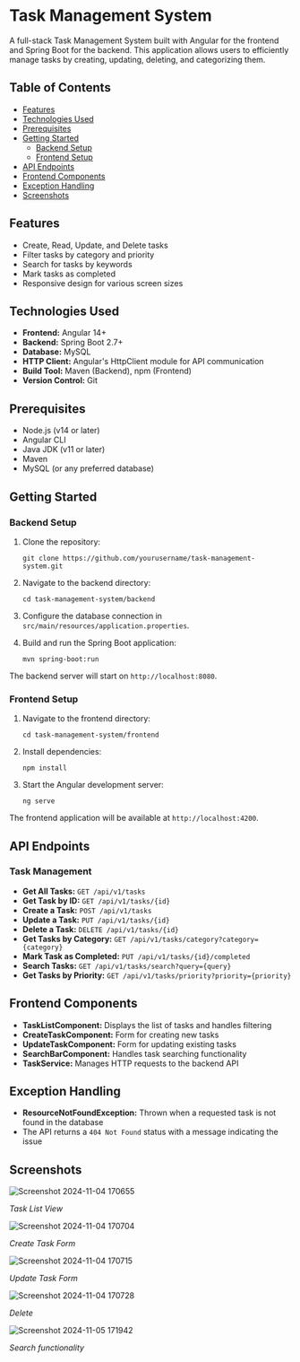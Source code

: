 # Task Management System

A full-stack Task Management System built with Angular for the frontend and Spring Boot for the backend. This application allows users to efficiently manage tasks by creating, updating, deleting, and categorizing them.

## Table of Contents

- [Features](#features)
- [Technologies Used](#technologies-used)
- [Prerequisites](#prerequisites)
- [Getting Started](#getting-started)
  - [Backend Setup](#backend-setup)
  - [Frontend Setup](#frontend-setup)
- [API Endpoints](#api-endpoints)
- [Frontend Components](#frontend-components)
- [Exception Handling](#exception-handling)
- [Screenshots](#screenshots)

## Features

- Create, Read, Update, and Delete tasks
- Filter tasks by category and priority
- Search for tasks by keywords
- Mark tasks as completed
- Responsive design for various screen sizes

## Technologies Used

- **Frontend:** Angular 14+
- **Backend:** Spring Boot 2.7+
- **Database:** MySQL
- **HTTP Client:** Angular's HttpClient module for API communication
- **Build Tool:** Maven (Backend), npm (Frontend)
- **Version Control:** Git

## Prerequisites

- Node.js (v14 or later)
- Angular CLI
- Java JDK (v11 or later)
- Maven
- MySQL (or any preferred database)

## Getting Started

### Backend Setup

1. Clone the repository:
   ```
   git clone https://github.com/yourusername/task-management-system.git
   ```

2. Navigate to the backend directory:
   ```
   cd task-management-system/backend
   ```

3. Configure the database connection in `src/main/resources/application.properties`.

4. Build and run the Spring Boot application:
   ```
   mvn spring-boot:run
   ```

The backend server will start on `http://localhost:8080`.

### Frontend Setup

1. Navigate to the frontend directory:
   ```
   cd task-management-system/frontend
   ```

2. Install dependencies:
   ```
   npm install
   ```

3. Start the Angular development server:
   ```
   ng serve
   ```

The frontend application will be available at `http://localhost:4200`.

## API Endpoints

### Task Management

- **Get All Tasks:** `GET /api/v1/tasks`
- **Get Task by ID:** `GET /api/v1/tasks/{id}`
- **Create a Task:** `POST /api/v1/tasks`
- **Update a Task:** `PUT /api/v1/tasks/{id}`
- **Delete a Task:** `DELETE /api/v1/tasks/{id}`
- **Get Tasks by Category:** `GET /api/v1/tasks/category?category={category}`
- **Mark Task as Completed:** `PUT /api/v1/tasks/{id}/completed`
- **Search Tasks:** `GET /api/v1/tasks/search?query={query}`
- **Get Tasks by Priority:** `GET /api/v1/tasks/priority?priority={priority}`

## Frontend Components

- **TaskListComponent:** Displays the list of tasks and handles filtering
- **CreateTaskComponent:** Form for creating new tasks
- **UpdateTaskComponent:** Form for updating existing tasks
- **SearchBarComponent:** Handles task searching functionality
- **TaskService:** Manages HTTP requests to the backend API

## Exception Handling

- **ResourceNotFoundException:** Thrown when a requested task is not found in the database
- The API returns a `404 Not Found` status with a message indicating the issue

## Screenshots

![Screenshot 2024-11-04 170655](https://github.com/user-attachments/assets/7f2d56cd-b120-486d-b50c-835937dedc62)

*Task List View*

![Screenshot 2024-11-04 170704](https://github.com/user-attachments/assets/627838f4-14b8-43ea-9fcb-97d95835ee9a)

*Create Task Form*

![Screenshot 2024-11-04 170715](https://github.com/user-attachments/assets/d81fd214-d082-4d8b-9c61-505437f7c577)

*Update Task Form*

![Screenshot 2024-11-04 170728](https://github.com/user-attachments/assets/f57ed36e-4aca-4133-9cab-9903b7854bd3)

*Delete*

![Screenshot 2024-11-05 171942](https://github.com/user-attachments/assets/af6c8f00-33e1-45d3-ab5b-782d5d6fa7c8)

*Search functionality*
